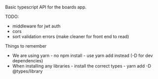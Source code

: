 Basic typescript API for the boards app. 

TODO: 
- middleware for jwt auth
- cors
- sort validation errors (make cleaner for front end to read)

Things to remember
- We are using yarn - no npm install - use yarn add instead (-D for dev dependencies)
- When installing any libraries - install the correct types - yarn add -D @types/library
